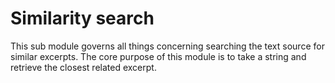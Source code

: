 # Similarity search
This sub module governs all things concerning searching the text source for similar excerpts.
The core purpose of this module is to take a string and retrieve the closest related excerpt.